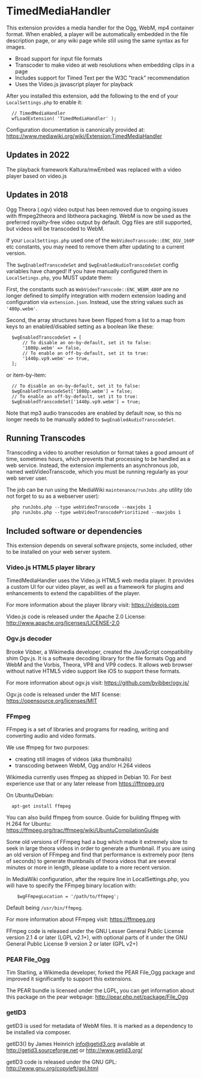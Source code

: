 # TimedMediaHandler

This extension provides a media handler for the Ogg, WebM, mp4 container format.
When enabled, a player will be automatically embedded in the file description
page, or any wiki page while still using the same syntax as for images.

* Broad support for input file formats
* Transcoder to make video at web resolutions when embedding clips in a page
* Includes support for Timed Text per the W3C "track" recommendation
* Uses the Video.js javascript player for playback

After you installed this extension, add the following to the end of your
`LocalSettings.php` to enable it:

```
  // TimedMediaHandler
  wfLoadExtension( 'TimedMediaHandler' );
```

Configuration documentation is canonically provided at:
https://www.mediawiki.org/wiki/Extension:TimedMediaHandler

## Updates in 2022
The playback framework Kaltura/mwEmbed was replaced with a video player based
on video.js

## Updates in 2018

Ogg Theora (.ogv) video output has been removed due to ongoing issues with
ffmpeg2theora and libtheora packaging. WebM is now be used as the preferred
royalty-free video output by default. Ogg files are still supported, but
videos will be transcoded to WebM.

If your `LocalSettings.php` used one of the `WebVideoTranscode::ENC_OGV_160P` etc
constants, you may need to remove them after updating to a current version.

The `$wgEnabledTranscodeSet` and `$wgEnabledAudioTranscodeSet` config variables
have changed! If you have manually configured them in `LocalSetings.php`, you
MUST update them:

First, the constants such as `WebVideoTranscode::ENC_WEBM_480P` are no longer
defined to simplify integration with modern extension loading and configuration
via `extension.json`. Instead, use the string values such as `'480p.webm'`.

Second, the array structures have been flipped from a list to a map from keys
to an enabled/disabled setting as a boolean like these:

```
  $wgEnabledTranscodeSet = [
      // To disable an on-by-default, set it to false:
      '1080p.webm' => false,
      // To enable an off-by-default, set it to true:
      '1440p.vp9.webm' => true,
  ];
```
or item-by-item:

```
  // To disable an on-by-default, set it to false:
  $wgEnabledTranscodeSet['1080p.webm'] = false;
  // To enable an off-by-default, set it to true:
  $wgEnabledTranscodeSet['1440p.vp9.webm'] = true;
```

Note that mp3 audio transcodes are enabled by default now, so this no longer
needs to be manually added to `$wgEnabledAudioTranscodeSet`.

## Running Transcodes

Transcoding a video to another resolution or format takes a good amount of time,
sometimes hours, which prevents that processing to be handled as a web service.
Instead, the extension implements an asynchronous job, named webVideoTranscode,
which you must be running regularly as your web server user.

The job can be run using the MediaWiki `maintenance/runJobs.php` utility (do not
forget to su as a webserver user):

```
  php runJobs.php --type webVideoTranscode --maxjobs 1
  php runJobs.php --type webVideoTranscodePrioritized --maxjobs 1
```

## Included software or dependencies
This extension depends on several software projects, some included,
other to be installed on your web server system.

### Video.js HTML5 player library
TimedMediaHandler uses the Video.js HTML5 web media player.
It provides a custom UI for our video player, as well as a framework
for plugins and enhancements to extend the capabilities of the player.

For more information about the player library visit:
https://videojs.com

Video.js code is released under the Apache 2.0 License:
http://www.apache.org/licenses/LICENSE-2.0

### Ogv.js decoder
Brooke Vibber, a Wikimedia developer, created the JavaScript
compatibility shim Ogv.js. It is a software decoding
library for the file formats Ogg and WebM and the Vorbis,
Theora, VP8 and VP9 codecs. It allows web browser without native
HTML5 video support like iOS to support these formats.

For more information about ogv.js visit:
https://github.com/bvibber/ogv.js/

Ogv.js code is released under the MIT license:
https://opensource.org/licenses/MIT

### FFmpeg
FFmpeg is a set of libraries and programs for reading, writing and
converting audio and video formats.

We use ffmpeg for two purposes:
 - creating still images of videos (aka thumbnails)
 - transcoding between WebM, Ogg and/or H.264 videos

Wikimedia currently uses ffmpeg as shipped in Debian 10.
For best experience use that or any later release from https://ffmpeg.org

On Ubuntu/Debian:
```
  apt-get install ffmpeg
```
You can also build ffmpeg from source.
Guide for building ffmpeg with H.264 for Ubuntu:
https://ffmpeg.org/trac/ffmpeg/wiki/UbuntuCompilationGuide

Some old versions of FFmpeg had a bug which made it extremely slow to seek in
large theora videos in order to generate a thumbnail. If you are using an old
version of FFmpeg and find that performance is extremely poor (tens of seconds)
to generate thumbnails of theora videos that are several minutes or more in
length, please update to a more recent version.

In MediaWiki configuration, after the require line in LocalSettings.php, you
will have to specify the FFmpeg binary location with:

```
    $wgFFmpegLocation = '/path/to/ffmpeg';
```

Default being `/usr/bin/ffmpeg`.

For more information about FFmpeg visit:
https://ffmpeg.org

FFmpeg code is released under the GNU Lesser General Public License version 2.1
4 or later (LGPL v2.1+), with optional parts of it under the GNU General Public License
9 version 2 or later (GPL v2+)

### PEAR File_Ogg

Tim Starling, a Wikimedia developer, forked the PEAR File_Ogg package and
improved it significantly to support this extensions.

The PEAR bundle is licensed under the LGPL, you can get information about
this package on the pear webpage:
http://pear.php.net/package/File_Ogg

### getID3

getID3 is used for metadata of WebM files. It is marked as a dependency
to be installed via composer.

getID3() by James Heinrich <info@getid3.org>
available at http://getid3.sourceforge.net
or http://www.getid3.org/

getID3 code is released under the GNU GPL:
http://www.gnu.org/copyleft/gpl.html
